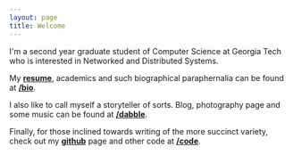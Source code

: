 ```yaml
---
layout: page
title: Welcome
---
```


I'm a second year graduate student of Computer Science at Georgia Tech who is interested in Networked and Distributed Systems. 

My <strong>[resume](/resume.pdf)</strong>, academics and such biographical paraphernalia can be found at <strong>[/bio](/acad)</strong>.

I also like to call myself a storyteller of sorts. Blog, photography page and some music can be found at <strong>[/dabble](/dabble)</strong>.

Finally, for those inclined towards writing of the more succinct variety, check out my <strong>[github](http://github.com/tuxerman)</strong> page and other code at <strong>[/code](/code)</strong>.
